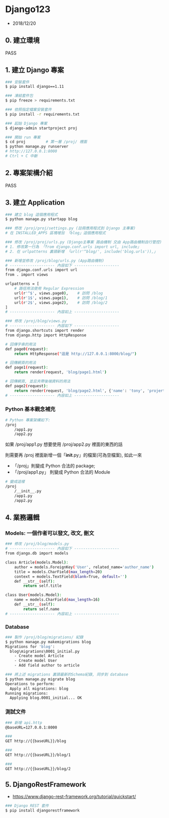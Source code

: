 # Django123

- 2018/12/20


## 0. 建立環境

PASS


## 1. 建立 Django 專案

```sh
### 安裝套件
$ pip install django==1.11

### 凍結套件包
$ pip freeze > requirements.txt

### 依照指定檔案安裝套件
$ pip install -r requirements.txt

### 起始 Django 專案
$ django-admin startproject proj

### 開始 run 專案
$ cd proj         # 第一層 /proj/ 裡面
$ python manage.py runserver
# http://127.0.0.1:8000
# Ctrl + C 中斷
```


## 2. 專案架構介紹

PASS


## 3. 建立 Application

```sh
### 建立 blog 這個應用程式
$ python manage.py startapp blog

### 修改 /proj/proj/settings.py (註冊應用程式到 Django 主專案)
# 在 INSTALLED_APPS 區塊增加 「blog」這個應用程式

### 修改 /proj/proj/urls.py (Django主專案 路由機制 交由 App路由機制自行管控)
# 1. 修改第一行為 「from django.conf.urls import url, include」
# 2. 在 urlpatterns 裏頭新增 「url(r'^blog/', include('blog.urls')),」

### 新增並修改 /proj/blog/urls.py (App路由機制)
# -------------------- 內容如下 --------------------
from django.conf.urls import url
from . import views

urlpatterns = [
    # 路徑用法使用 Regular Expression
    url(r'^$', views.page0),    # 訪問 /blog
    url(r'1$', views.page1),    # 訪問 /blog/1
    url(r'2$', views.page2),    # 訪問 /blog/2
]
# -------------------- 內容如上 --------------------

### 修改 /proj/blog/views.py
# -------------------- 內容如下 --------------------
from django.shortcuts import render
from django.http import HttpResponse

# 回傳字串的用法
def page0(request):
    return HttpResponse("這是 http://127.0.0.1:8000/blog/")

# 回傳網頁的用法
def page1(request):
    return render(request, 'blog/page1.html')

# 回傳網頁, 並且夾帶後端資料的用法
def page2(request):
    return render(request, 'blog/page2.html', {'name': 'tony', 'projerty': 'smart'})
# -------------------- 內容如上 --------------------
```

### Python 基本觀念補充

```sh
# Python 專案架構如下:
/proj
    /app1.py
    /app2.py
```
如果 /proj/app1.py 想要使用 /proj/app2.py 裡面的東西的話

則需要再 /proj 裡面新增一個「__init__.py」的檔案(可為空檔案), 如此一來

* 「/proj」則變成 Python 合法的 package; 
* 「/proj/app1.py」 則變成 Python 合法的 Module

```sh
# 變成這樣
/proj
    /__init__.py
    /app1.py
    /app2.py
```



## 4. 業務邏輯

### Models: 一個作者可以發文, 改文, 刪文

```sh
### 修改 /proj/blog/models.py
# -------------------- 內容如下 --------------------
from django.db import models

class Article(models.Model):
    author = models.ForeignKey('User', related_name='author_name')
    title = models.CharField(max_length=20)
    context = models.TextField(blank=True, default='')
    def __str__(self):
        return self.title

class User(models.Model):
    name = models.CharField(max_length=16)
    def __str__(self):
        return self.name
# -------------------- 內容如上 --------------------
```


### Database

```sh
### 製作 /proj/blog/migrations/ 紀錄
$ python manage.py makemigrations blog
Migrations for 'blog':
  blog\migrations\0001_initial.py
    - Create model Article
    - Create model User
    - Add field author to article

### 將上述 migrations 裏頭最新的Schema紀錄, 同步到 database
$ python manage.py migrate blog
Operations to perform:
  Apply all migrations: blog
Running migrations:
  Applying blog.0001_initial... OK
```

### 測試文件

```sh
### 新增 api.http
@baseURL=127.0.0.1:8000

### 
GET http://{{baseURL}}/blog

### 
GET http://{{baseURL}}/blog/1

### 
GET http://{{baseURL}}/blog/2
```




## 5. DjangoRestFramework

* https://www.django-rest-framework.org/tutorial/quickstart/

```sh
### Django REST 套件
$ pip install djangorestframework
```


